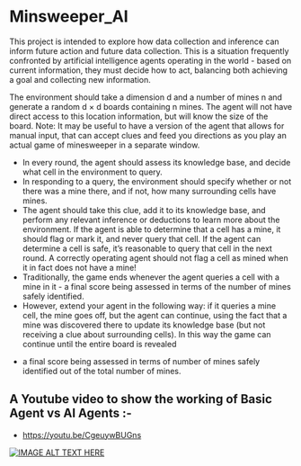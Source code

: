 # Minsweeper_AI

This project is intended to explore how data collection and inference can inform future action and future data
collection. This is a situation frequently confronted by artificial intelligence agents operating in the world - based on
current information, they must decide how to act, balancing both achieving a goal and collecting new information.

The environment should take a dimension d and a number of mines n and generate a random d × d boards
containing n mines. The agent will not have direct access to this location information, but will know the size of
the board. Note: It may be useful to have a version of the agent that allows for manual input, that can accept
clues and feed you directions as you play an actual game of minesweeper in a separate window.
* In every round, the agent should assess its knowledge base, and decide what cell in the environment to query.
* In responding to a query, the environment should specify whether or not there was a mine there, and if not,
how many surrounding cells have mines.
* The agent should take this clue, add it to its knowledge base, and perform any relevant inference or deductions
to learn more about the environment. If the agent is able to determine that a cell has a mine, it should flag or
mark it, and never query that cell. If the agent can determine a cell is safe, it’s reasonable to query that cell
in the next round. A correctly operating agent should not flag a cell as mined when it in fact does
not have a mine!
* Traditionally, the game ends whenever the agent queries a cell with a mine in it - a final score being assessed
in terms of the number of mines safely identified.
* However, extend your agent in the following way: if it queries a mine cell, the mine goes off, but the
agent can continue, using the fact that a mine was discovered there to update its knowledge base (but not
receiving a clue about surrounding cells). In this way the game can continue until the entire board is revealed
- a final score being assessed in terms of number of mines safely identified out of the total number of mines.

## A Youtube video to show the working of Basic Agent vs AI Agents :- 

* https://youtu.be/CgeuywBUGns

[![IMAGE ALT TEXT HERE](https://i9.ytimg.com/vi/CgeuywBUGns/mq2.jpg?sqp=CKSpoYQG&rs=AOn4CLBGXb_W3G0ZcxkiSOKor6aKTwq44Q)](https://youtu.be/CgeuywBUGns)
